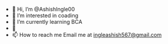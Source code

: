 - 👋 Hi, I’m @AshishIngle00
- 👀 I’m interested in coading
- 🌱 I’m currently learning BCA
- 💞️ 
- 📫 How to reach me Email me at ingleashish567@gmail.com

<!---
AshishIngle00/AshishIngle00 is a ✨ special ✨ repository because its `README.md` (this file) appears on your GitHub profile.
You can click the Preview link to take a look at your changes.
--->
